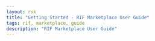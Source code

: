 ```yaml
---
layout: rsk
title: "Getting Started - RIF Marketplace User Guide"
tags: rif, marketplace, guide
description: "RIF Marketplace User Guide"
---
```

